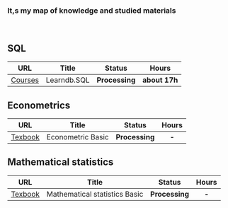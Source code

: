 <h3> It,s my map of knowledge and studied materials</h3>
<br>
<h2> SQL </h2>
<table>
<thead>
<tr>
<th align="center">URL</th>
<th>Title</th>
<th align="center">Status</th>
<th align="center">Hours</th>
</tr>
</thead>
<tbody>
<tr>
<td align="center"><a href="https://learndb.ru/courses" rel="nofollow">Courses</a></td>
<td>Learndb.SQL</td>
<td align="center"><strong>Processing</strong></td>
<td align="center"><strong>about 17h</strong></td>
</tr>
</tbody>
</table>

<h2> Econometrics </h2>
<table>
<thead>
<tr>
<th align="center">URL</th>
<th>Title</th>
<th align="center">Status</th>
<th align="center">Hours</th>
</tr>
</thead>
<tbody>
<tr>
<td align="center"><a href="https://goo.su/4aLq" rel="nofollow">Texbook</a></td>
<td>Econometric Basic</td>
<td align="center"><strong>Processing</strong></td>
<td align="center"><strong>-</strong></td>
</tr>
</tbody>
</table>


<h2> Mathematical statistics </h2>
<table>
<thead>
<tr>
<th align="center">URL</th>
<th>Title</th>
<th align="center">Status</th>
<th align="center">Hours</th>
</tr>
</thead>
<tbody>
<tr>
<td align="center"><a href="https://goo.su/4aLq" rel="nofollow">Texbook</a></td>
<td>Mathematical statistics Basic</td>
<td align="center"><strong>Processing</strong></td>
<td align="center"><strong>-</strong></td>
</tr>
</tbody>
</table>
